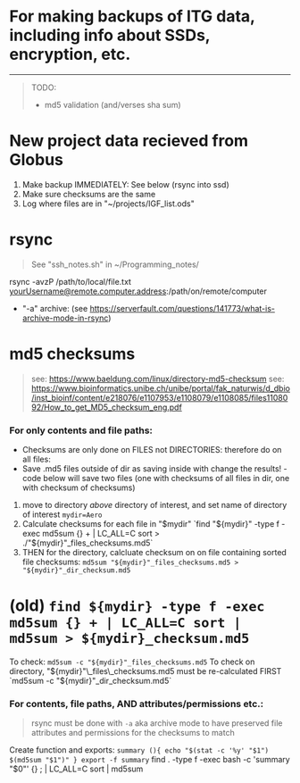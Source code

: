# For making backups of ITG data, including info about SSDs, encryption, etc. 
-------------------------------------------------------------------------------


> TODO:
> - md5 validation (and/verses sha sum)

# New project data recieved from Globus
1. Make backup IMMEDIATELY: See below (rsync into ssd)
2. Make sure checksums are the same
3. Log where files are in "~/projects/IGF\_list.ods"


# rsync
> See "ssh\_notes.sh" in ~/Programming\_notes/

rsync -avzP /path/to/local/file.txt yourUsername@remote.computer.address:/path/on/remote/computer  
 - "-a" archive: (see https://serverfault.com/questions/141773/what-is-archive-mode-in-rsync)


# md5 checksums 
> see: https://www.baeldung.com/linux/directory-md5-checksum
> see: https://www.bioinformatics.unibe.ch/unibe/portal/fak_naturwis/d_dbio/inst_bioinf/content/e218076/e1107953/e1108079/e1108085/files1108092/How_to_get_MD5_checksum_eng.pdf

### For only contents and file paths:
 - Checksums are only done on FILES not DIRECTORIES: therefore do on all files:
 - Save .md5 files outside of dir as saving inside with change the results! - code below will save two files (one with checksums of all files in dir, one with checksum of checksums)

 1. move to directory _above_ directory of interest, and set name of directory of interest
`mydir=Aero`
 2. Calculate checksums for each file in "$mydir"
`find "${mydir}" -type f -exec md5sum {} + | LC_ALL=C sort > ./"${mydir}"_files_checksums.md5`
 3. THEN for the directory, calcluate checksum on on file containing sorted file checksums:
`md5sum "${mydir}"_files_checksums.md5 > "${mydir}"_dir_checksum.md5`
# (old) `find ${mydir} -type f -exec md5sum {} + | LC_ALL=C sort | md5sum > ${mydir}_checksum.md5`

To check:
`md5sum -c "${mydir}"_files_checksums.md5`
To check on directory, "${mydir}"\_files\_checksums.md5 must be re-calculated FIRST
`md5sum -c "${mydir}"_dir_checksum.md5`

### For contents, file paths, AND attributes/permissions etc.:
> rsync must be done with `-a` aka archive mode to have preserved file attributes and permissions for the checksums to match

Create function and exports:
`summary (){
    echo "$(stat -c '%y' "$1") $(md5sum "$1")"
}
export -f summary`
find . -type f -exec bash -c 'summary "$0"' {} \; | LC_ALL=C sort | md5sum




